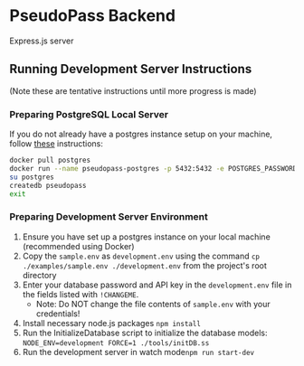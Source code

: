 # PseudoPass Backend
Express.js server
## Running Development Server Instructions
(Note these are tentative instructions until more progress is made)
### Preparing PostgreSQL Local Server
If you do not already have a postgres instance setup on your machine, follow [these](https://hub.docker.com/_/postgres) instructions:
```bash
docker pull postgres
docker run --name pseudopass-postgres -p 5432:5432 -e POSTGRES_PASSWORD=pseudopass-default-password123 -d postgresdocker exec -it pseudopass-postgres bash
su postgres
createdb pseudopass
exit
```
### Preparing Development Server Environment
1. Ensure you have set up a postgres instance on your local machine (recommended using Docker)
2. Copy the `sample.env` as `development.env` using the command `cp ./examples/sample.env ./development.env` 
from the project's root directory
3. Enter your database password and API key in the `development.env` file in the fields listed with `!CHANGEME`.
   - Note: Do NOT change the file contents of `sample.env` with your credentials!
4. Install necessary node.js packages `npm install`
5. Run the InitializeDatabase script to initialize the database models: 
`NODE_ENV=development FORCE=1 ./tools/initDB.ss`
6. Run the development server in watch mode`npm run start-dev`